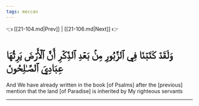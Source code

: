 ```yaml
---
tags: meccan
---
```


👈 [[21-104.md|Prev]] | [[21-106.md|Next]] 👉

# وَلَقَدۡ كَتَبۡنَا فِي ٱلزَّبُورِ مِنۢ بَعۡدِ ٱلذِّكۡرِ أَنَّ ٱلۡأَرۡضَ يَرِثُهَا عِبَادِيَ ٱلصَّـٰلِحُونَ

And We have already written in the book [of Psalms] after the [previous] mention that the land [of Paradise] is inherited by My righteous servants

---

